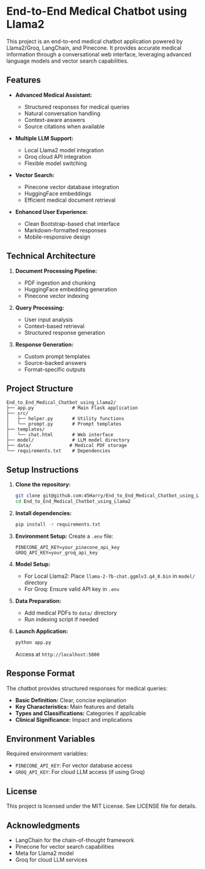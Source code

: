 # End-to-End Medical Chatbot using Llama2

This project is an end-to-end medical chatbot application powered by Llama2/Groq, LangChain, and Pinecone. It provides accurate medical information through a conversational web interface, leveraging advanced language models and vector search capabilities.

## Features

- **Advanced Medical Assistant:** 
  - Structured responses for medical queries
  - Natural conversation handling
  - Context-aware answers
  - Source citations when available

- **Multiple LLM Support:** 
  - Local Llama2 model integration
  - Groq cloud API integration
  - Flexible model switching

- **Vector Search:** 
  - Pinecone vector database integration
  - HuggingFace embeddings
  - Efficient medical document retrieval

- **Enhanced User Experience:**
  - Clean Bootstrap-based chat interface
  - Markdown-formatted responses
  - Mobile-responsive design

## Technical Architecture

1. **Document Processing Pipeline:**
   - PDF ingestion and chunking
   - HuggingFace embedding generation
   - Pinecone vector indexing

2. **Query Processing:**
   - User input analysis
   - Context-based retrieval
   - Structured response generation

3. **Response Generation:**
   - Custom prompt templates
   - Source-backed answers
   - Format-specific outputs

## Project Structure

```
End_to_End_Medical_Chatbot_using_Llama2/
├── app.py              # Main Flask application
├── src/
│   ├── helper.py       # Utility functions
│   └── prompt.py       # Prompt templates
├── templates/
│   └── chat.html       # Web interface
├── model/              # LLM model directory
├── data/              # Medical PDF storage
└── requirements.txt    # Dependencies
```

## Setup Instructions

1. **Clone the repository:**
   ```bash
   git clone git@github.com:45Harry/End_to_End_Medical_Chatbot_using_Llama2.git
   cd End_to_End_Medical_Chatbot_using_Llama2
   ```

2. **Install dependencies:**
   ```bash
   pip install -r requirements.txt
   ```

3. **Environment Setup:**
   Create a `.env` file:
   ```
   PINECONE_API_KEY=your_pinecone_api_key
   GROQ_API_KEY=your_groq_api_key
   ```

4. **Model Setup:**
   - For Local Llama2:
     Place `llama-2-7b-chat.ggmlv3.q4_0.bin` in `model/` directory
   - For Groq:
     Ensure valid API key in `.env`

5. **Data Preparation:**
   - Add medical PDFs to `data/` directory
   - Run indexing script if needed

6. **Launch Application:**
   ```bash
   python app.py
   ```
   Access at `http://localhost:5000`

## Response Format

The chatbot provides structured responses for medical queries:

- **Basic Definition:** Clear, concise explanation
- **Key Characteristics:** Main features and details
- **Types and Classifications:** Categories if applicable
- **Clinical Significance:** Impact and implications

## Environment Variables

Required environment variables:
- `PINECONE_API_KEY`: For vector database access
- `GROQ_API_KEY`: For cloud LLM access (if using Groq)

## License

This project is licensed under the MIT License. See LICENSE file for details.

## Acknowledgments

- LangChain for the chain-of-thought framework
- Pinecone for vector search capabilities
- Meta for Llama2 model
- Groq for cloud LLM services